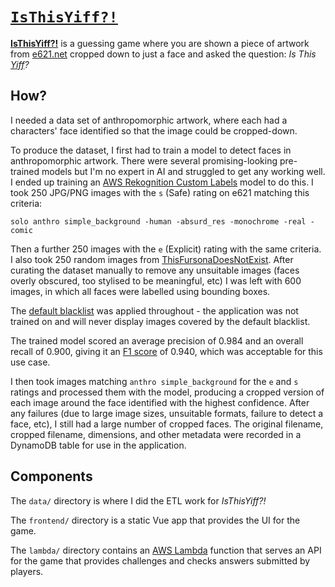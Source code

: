 # [`IsThisYiff?!`](https://isthisyiff.retsplin.es/)

**[IsThisYiff?!](https://isthisyiff.retsplin.es/)** is a guessing game where you are shown a piece of artwork from [e621.net](https://e621.net/) cropped down to just a face and asked the question: _Is This [Yiff](https://en.wikipedia.org/wiki/Yiff)?_

## How?

I needed a data set of anthropomorphic artwork, where each had a characters' face identified so that the image could be cropped-down.

To produce the dataset, I first had to train a model to detect faces in anthropomorphic artwork. There were several promising-looking pre-trained models but I'm no expert in AI and struggled to get any working well. I ended up training an [AWS Rekognition Custom Labels](https://aws.amazon.com/rekognition/custom-labels-features/) model to do this. I took 250 JPG/PNG images with the `s` (Safe) rating on e621 matching this criteria:

    solo anthro simple_background -human -absurd_res -monochrome -real -comic

Then a further 250 images with the `e` (Explicit) rating with the same criteria. I also took 250 random images from [ThisFursonaDoesNotExist](https://thisfursonadoesnotexist.com/). After curating the dataset manually to remove any unsuitable images (faces overly obscured, too stylised to be meaningful, etc) I was left with 600 images, in which all faces were labelled using bounding boxes.

The [default blacklist](https://e621.net/help/blacklist) was applied throughout - the application was not trained on and will never display images covered by the default blacklist.

The trained model scored an average precision of 0.984 and an overall recall of 0.900, giving it an [F1 score](https://en.wikipedia.org/wiki/F-score) of 0.940, which was acceptable for this use case.

I then took images matching `anthro simple_background` for the `e` and `s` ratings and processed them with the model, producing a cropped version of each image around the face identified with the highest confidence. After any failures (due to large image sizes, unsuitable formats, failure to detect a face, etc), I still had a large number of cropped faces. The original filename, cropped filename, dimensions, and other metadata were recorded in a DynamoDB table for use in the application.

## Components

The `data/` directory is where I did the ETL work for _IsThisYiff?!_

The `frontend/` directory is a static Vue app that provides the UI for the game. 

The `lambda/` directory contains an [AWS Lambda](https://aws.amazon.com/lambda/) function that serves an API for the game that provides challenges and checks answers submitted by players.